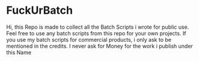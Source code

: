 # FuckUrBatch


Hi, this Repo is made to collect all the Batch Scripts i wrote for public use.
Feel free to use any batch scripts from this repo for your own projects.
If you use my batch scripts for commercial products, i only ask to be mentioned in the credits. 
I never ask for Money for the work i publish under this Name
